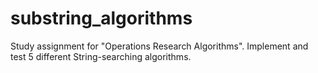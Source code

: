 # substring_algorithms
Study assignment for "Operations Research Algorithms". Implement and test 5 different String-searching algorithms.
